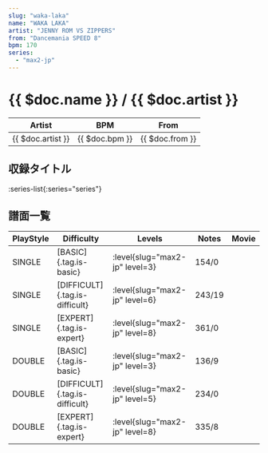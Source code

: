 ```yaml
---
slug: "waka-laka"
name: "WAKA LAKA"
artist: "JENNY ROM VS ZIPPERS"
from: "Dancemania SPEED 8"
bpm: 170
series:
  - "max2-jp"
---
```


# {{ $doc.name }} / {{ $doc.artist }}

|Artist|BPM|From|
|------|---|----|
|{{ $doc.artist }}|{{ $doc.bpm }}|{{ $doc.from }}|

## 収録タイトル

:series-list{:series="series"}

## 譜面一覧

|PlayStyle|Difficulty|Levels|Notes|Movie|
|---------|----------|------|-----|-----|
|SINGLE|[BASIC]{.tag.is-basic}|<div class="field is-grouped is-grouped-multiline"> :level{slug="max2-jp" level=3}</div>|154/0||
|SINGLE|[DIFFICULT]{.tag.is-difficult}|<div class="field is-grouped is-grouped-multiline"> :level{slug="max2-jp" level=6}</div>|243/19||
|SINGLE|[EXPERT]{.tag.is-expert}|<div class="field is-grouped is-grouped-multiline"> :level{slug="max2-jp" level=8}</div>|361/0||
|DOUBLE|[BASIC]{.tag.is-basic}|<div class="field is-grouped is-grouped-multiline"> :level{slug="max2-jp" level=3}</div>|136/9||
|DOUBLE|[DIFFICULT]{.tag.is-difficult}|<div class="field is-grouped is-grouped-multiline"> :level{slug="max2-jp" level=5}</div>|234/0||
|DOUBLE|[EXPERT]{.tag.is-expert}|<div class="field is-grouped is-grouped-multiline"> :level{slug="max2-jp" level=8}</div>|335/8||
